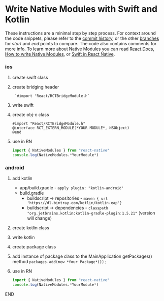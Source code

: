 # Write Native Modules with Swift and Kotlin

These instructions are a minimal step by step process. For context around the code snippets, please refer to the [commit history](https://github.com/NeilSMyers/NativeModuleDemo/commits/main), or the other [branches](https://github.com/NeilSMyers/NativeModuleDemo/branches) for *start* and *end* points to compare. The code also contains comments for more info. To learn more about Native Modules you can read [React Docs](https://reactnative.dev/docs/native-modules-intro), [How to write Native Modules](https://around25.com/blog/how-to-write-native-modules-for-react-native/), or [Swift in React Native](https://teabreak.e-spres-oh.com/swift-in-react-native-the-ultimate-guide-part-1-modules-9bb8d054db03).

### ios

1.  create swift class

2.  create bridging header

         `#import "React/RCTBridgeModule.h`

3.  write swift

4.  create obj-c class
    ```
    #import "React/RCTBridgeModule.h"
    @interface RCT_EXTERN_MODULE(*YOUR MODULE*, NSObject)
    @end
    ```
5.  use in RN
    ```js
    import { NativeModules } from "react-native"
    console.log(NativeModules.*YourModule*)
    ```

### android

1. add kotlin

   - app/build.gradle - `apply plugin: "kotlin-android"`
   - build.gradle
     - buildscript -> repositories - `maven { url 'https://dl.bintray.com/kotlin/kotlin-eap'}`
     - buildscript -> dependencies - `classpath "org.jetbrains.kotlin:kotlin-gradle-plugin:1.5.21"` (version will change)

2. create kotlin class

3. write kotlin

4. create package class

5. add instance of package class to the MainApplication getPackages() method
   `packages.add(new *Your Package*());`

6. use in RN
   ```js 
   import { NativeModules } from "react-native"
   console.log(NativeModules.*YourModule*)
   ```
   
END
